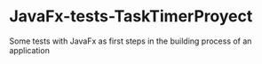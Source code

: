 # JavaFx-tests-TaskTimerProyect
Some tests with JavaFx as first steps in the building process of an application
